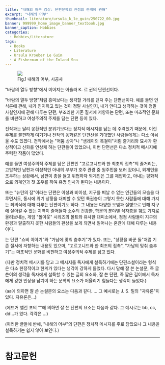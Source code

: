 ```yaml
---
title: "내해의 어부 감상: 단편문학의 관점의 한계에 관해"
excerpt: "내해의 어부"
thumbnail: literature/ursula_k_le_guin/250722_00.jpg
banner: 999999_home_image_banner_textbook.jpg
banner_caption: Hobbies
categories:
  - Hobbies/Literature
tags:
  - Books
  - Literature
  - Ursula Kroeber Le Guin
  - A Fisherman of the Inland Sea
---
```


<figure class="align-center" style="width: 30%">
  <a href="{{ site.url }}{{ site.baseurl }}/assets/images/literature/ursula_k_le_guin/250722_00.jpg">
  <img src="{{ site.url }}{{ site.baseurl }}/assets/images/literature/ursula_k_le_guin/250722_00.jpg">
  </a>
  <figcaption>
  Fig.1 내해의 어부, 시공사
  </figcaption>
</figure>

"바람의 열두 방향"에서 이어지는 어슐러 K. 르 귄의 단편선이다. 

"바람의 열두 방향"처럼 흥미보다는 생각할 거리를 던져 주는 단편선이다. 예를 들면 인식론에 관해, 내가 인지하고 있는 것이 정말 사실인지, 내가 안다고 생각하는 것이 정말 사실인지에 관해 다루는 단편, 부조리한 기존 질서에 저항하는 단편, 또는 마초적인 문화를 비판하고 여성주의적 주제를 담는 단편 등이 있다.

전작과는 달리 몽환적인 분위기보다는 정치적 메시지를 담는 데 주력했기 때문에, 이런 주제를 불편하게 여기거나 전작의 동화같은 단편선을 기대했던 사람들에게는 다소 아쉬울 수도 있겠다. 전작에서는 "어둠 상자"나 "샘레이의 목걸이"처럼 줄거리와 묘사가 환상적이고 신화를 연상케 하는 단편들이 있었으나, 이번 단편선은 다소 정치적 메시지에 주력한 작품이 많았다.

예를 들면 여성주의적 주제를 담은 단편인 "고르고니드와 한 최초의 접촉"의 줄거리는, 고압적인 남편과 여성적인 아내의 부부가 호주 관광 중 원주민을 보러 갔더니, 외계인을 조우하는 상황에서, 남편이 총을 들고 위협하자 외계인은 그를 제압하고, 아내는 평화적으로 외계인과 첫 조우를 하여 유명 인사가 된다는 내용이다.

또는 "뉴턴의 잠"이라는 단편은 이성과 비이성, 지구를 떠날 수 없는 인간들의 모습을 다루면서도, 동시에 위기 상황을 대피할 수 있던 특권층이 그렇지 못한 사람들에 대해 가지는 죄의식에 대해 다루는 단편이기도 하다. 그 내용은 다양한 오염과 질병으로 인해 지구에 살아갈 수 있는 지역이 줄어들자 소수의 건강한, 학문의 분야별 식자층을 궤도 기지로 올려보내는, 게임 "폴아웃" 시리즈의 볼트와 유사한 대피소에서, 점점 사람들이 지구의 환경과 탈출하지 못한 사람들의 환상을 보게 되면서 일어나는 혼란에 대해 다루는 내용이다.

는 단편 "쇼비 이야기"와 "가남에 맞춰 춤추기"가 있다. 또는, "상황을 바꾼 돌"처럼 기존 질서에 저항하는 내용도 있으며, "고르고니드와 한 최초의 접촉", "가남의 맞춰 춤추기"는 마초적인 문화를 비판하고 여성주의적 주제를 담고 있다.



(다만 정치적 메시지를 담고 그 메시지를 독자에게 설득하기에는 단편소설이라는 형식은 다소 한정적이고 한계가 있다는 생각이 강하게 들었다. 다시 말해 잘 쓴 논설문, 즉 글쓴이의 생각을 독자에게 설득할 수 있는 글의 요소와, 잘 쓴 단편, 즉 짧은 길이에서 독자에게 강한 인상을 남겨야 하는 문학의 요소가 어울리기 힘들다는 생각이 들었다.)

(aa에 의하면 잘 쓴 논설문의 요소는 다음과 같다. ... 그 예시로는 J. S. 밀의 "자유론"이 있다. 자유론은...)

(에드거 앨런 포의 ""에 의하면 잘 쓴 단편의 요소는 다음과 같다. 그 예시로는 bb, cc, dd...가 있다. 각각은 ...)

(이러한 글들에 반해, "내해의 어부"의 단편은 정치적 메시지를 주로 담았으나 그 내용을 설득하기는 쉽지 않아 보인다.)

---

# 참고문헌

